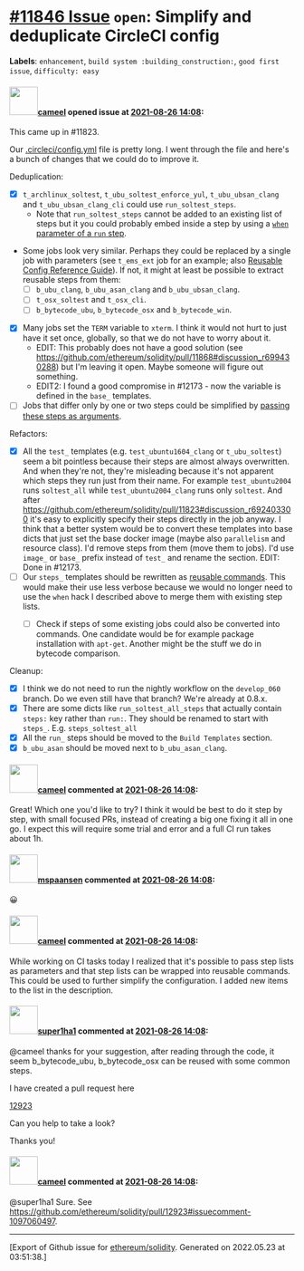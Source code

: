 # [\#11846 Issue](https://github.com/ethereum/solidity/issues/11846) `open`: Simplify and deduplicate CircleCI config
**Labels**: `enhancement`, `build system :building_construction:`, `good first issue`, `difficulty: easy`


#### <img src="https://avatars.githubusercontent.com/u/137030?v=4" width="50">[cameel](https://github.com/cameel) opened issue at [2021-08-26 14:08](https://github.com/ethereum/solidity/issues/11846):

This came up in #11823.

Our [.circleci/config.yml](https://github.com/ethereum/solidity/blob/develop/.circleci/config.yml) file is pretty long. I went through the file and here's a bunch of changes that we could do to improve it.

Deduplication:
- [x] `t_archlinux_soltest`, `t_ubu_soltest_enforce_yul`, `t_ubu_ubsan_clang` and `t_ubu_ubsan_clang_cli` could use `run_soltest_steps`.
    - Note that `run_soltest_steps` cannot be added to an existing list of steps but it you could probably embed inside a step by using a [`when` parameter of a `run` step](https://circleci.com/docs/2.0/configuration-reference/#run).
- Some jobs look very similar. Perhaps they could be replaced by a single job with parameters (see `t_ems_ext` job for an example; also [Reusable Config Reference Guide](https://circleci.com/docs/2.0/reusing-config/)). If not, it might at least be possible to extract reusable steps from them:
    - [ ] `b_ubu_clang`, `b_ubu_asan_clang` and `b_ubu_ubsan_clang`.
    - [ ] `t_osx_soltest` and `t_osx_cli`.
    - [ ] `b_bytecode_ubu`, `b_bytecode_osx` and `b_bytecode_win`. 
- [x] Many jobs set the `TERM` variable to `xterm`. I think it would not hurt to just have it set once, globally, so that we do not have to worry about it.
    - EDIT: This probably does not have a good solution (see https://github.com/ethereum/solidity/pull/11868#discussion_r699430288) but I'm leaving it open. Maybe someone will figure out something.
    - EDIT2: I found a good compromise in #12173 - now the variable is defined in the `base_` templates.
- [ ] Jobs that differ only by one or two steps could be simplified by [passing these steps as arguments](https://circleci.com/docs/2.0/reusing-config/#steps).

Refactors:
- [x] All the `test_` templates (e.g. `test_ubuntu1604_clang` or `t_ubu_soltest`) seem a bit pointless because their steps are almost always overwritten. And when they're not, they're misleading because it's not apparent which steps they run just from their name. For example `test_ubuntu2004` runs `soltest_all` while `test_ubuntu2004_clang` runs only `soltest`. And after https://github.com/ethereum/solidity/pull/11823#discussion_r692403300 it's easy to explicitly specify their steps directly in the job anyway. I think that a better system would be to convert these templates into base dicts that just set the base docker image (maybe also `parallelism` and resource class). I'd remove steps from them (move them to jobs). I'd use `image_` or `base_` prefix instead of `test_` and rename the section. EDIT: Done in #12173.
- [ ] Our `steps_` templates should be rewritten as [reusable commands](https://circleci.com/docs/2.0/reusing-config/#authoring-reusable-commands). This would make their use less verbose because we would no longer need to use the `when` hack I described above to merge them with existing step lists.
    - [ ] Check if steps of some existing jobs could also be converted into commands. One candidate would be for example package installation with `apt-get`. Another might be the stuff we do in bytecode comparison.


Cleanup:
- [x] I think we do not need to run the nightly workflow on the `develop_060` branch. Do we even still have that branch? We're already at 0.8.x.
- [x] There are some dicts like `run_soltest_all_steps` that actually contain `steps:` key rather than `run:`. They should be renamed to start with `steps_`. E.g. `steps_soltest_all`
- [x] All the `run_` steps should be moved to the `Build Templates` section.
- [x] `b_ubu_asan` should be moved next to `b_ubu_asan_clang`.

#### <img src="https://avatars.githubusercontent.com/u/137030?v=4" width="50">[cameel](https://github.com/cameel) commented at [2021-08-26 14:08](https://github.com/ethereum/solidity/issues/11846#issuecomment-907297178):

Great! Which one you'd like to try? I think it would be best to do it step by step, with small focused PRs, instead of creating a big one fixing it all in one go. I expect this will require some trial and error and a full CI run takes about 1h.

#### <img src="https://avatars.githubusercontent.com/u/41229911?u=3e8716a8f3246c2b0812d176b68594e23db2cf55&v=4" width="50">[mspaansen](https://github.com/mspaansen) commented at [2021-08-26 14:08](https://github.com/ethereum/solidity/issues/11846#issuecomment-909402002):

😀

#### <img src="https://avatars.githubusercontent.com/u/137030?v=4" width="50">[cameel](https://github.com/cameel) commented at [2021-08-26 14:08](https://github.com/ethereum/solidity/issues/11846#issuecomment-949820821):

While working on CI tasks today I realized that it's possible to pass step lists as parameters and that step lists can be wrapped into reusable commands. This could be used to further simplify the configuration. I added new items to the list in the description.

#### <img src="https://avatars.githubusercontent.com/u/9015360?u=86781d438dd797a1995b1c5e9a360cefb1a58b26&v=4" width="50">[super1ha1](https://github.com/super1ha1) commented at [2021-08-26 14:08](https://github.com/ethereum/solidity/issues/11846#issuecomment-1094854222):

@cameel thanks for your suggestion, after reading through the code, 
it seem b_bytecode_ubu, b_bytecode_osx can be reused with some common steps.


I have created a pull request here

[12923](https://github.com/ethereum/solidity/pull/12923)

Can you help to take a look? 

Thanks you!

#### <img src="https://avatars.githubusercontent.com/u/137030?v=4" width="50">[cameel](https://github.com/cameel) commented at [2021-08-26 14:08](https://github.com/ethereum/solidity/issues/11846#issuecomment-1097065045):

@super1ha1 Sure. See https://github.com/ethereum/solidity/pull/12923#issuecomment-1097060497.


-------------------------------------------------------------------------------



[Export of Github issue for [ethereum/solidity](https://github.com/ethereum/solidity). Generated on 2022.05.23 at 03:51:38.]
